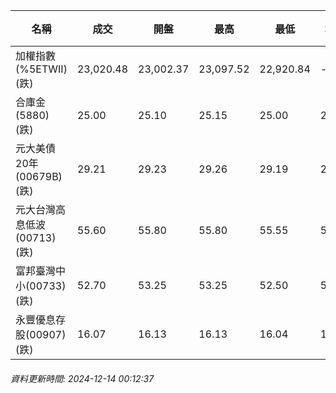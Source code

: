 | 名稱 | 成交 | 開盤 | 最高 | 最低 | 均價 | 成交金額(億) | 昨收 | 漲跌幅 | 漲跌 | 總量 | 昨量 | 振幅 |
| -------- | -------- | -------- | -------- |-------- | -------- | -------- |-------- |-------- |-------- | -------- | -------- |-------- |
|加權指數(%5ETWII) (跌)|23,020.48|23,002.37|23,097.52|22,920.84|-|3,432.68|23,046.80|0.11%|26.32|6,770,677|0|0.77%|
|合庫金(5880) (跌)|25.00|25.10|25.15|25.00|25.03|1.58|25.05|0.20%|0.05|6,318|5,476|0.60%|
|元大美債20年(00679B) (跌)|29.21|29.23|29.26|29.19|29.22|15.04|29.41|0.68%|0.20|51,476|84,534|0.24%|
|元大台灣高息低波(00713) (跌)|55.60|55.80|55.80|55.55|55.62|7.97|55.80|0.36%|0.20|14,335|10,067|0.45%|
|富邦臺灣中小(00733) (跌)|52.70|53.25|53.25|52.50|52.75|0.810|53.10|0.75%|0.40|1,536|726|1.41%|
|永豐優息存股(00907) (跌)|16.07|16.13|16.13|16.04|16.07|0.374|16.13|0.37%|0.06|2,324|1,285|0.56%|
###### 資料更新時間: 2024-12-14 00:12:37